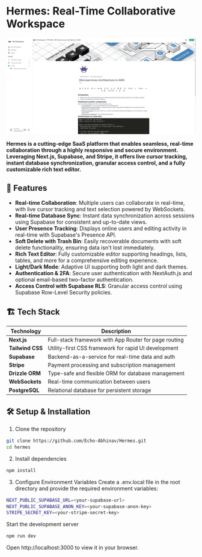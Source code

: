 # Hermes: Real-Time Collaborative Workspace

<p align="center">
  <img src="public/screen.png" alt="Demo Screenshot" width="800">
</p>

**Hermes is a cutting-edge SaaS platform that enables seamless, real-time collaboration through a highly responsive and secure environment. Leveraging Next.js, Supabase, and Stripe, it offers live cursor tracking, instant database synchronization, granular access control, and a fully customizable rich text editor.**

## 🚀 Features

- **Real-time Collaboration**: Multiple users can collaborate in real-time, with live cursor tracking and text selection powered by WebSockets.
- **Real-time Database Sync**: Instant data synchronization across sessions using Supabase for consistent and up-to-date views.
- **User Presence Tracking**: Displays online users and editing activity in real-time with Supabase's Presence API.
- **Soft Delete with Trash Bin**: Easily recoverable documents with soft delete functionality, ensuring data isn't lost immediately.
- **Rich Text Editor**: Fully customizable editor supporting headings, lists, tables, and more for a comprehensive editing experience.
- **Light/Dark Mode**: Adaptive UI supporting both light and dark themes.
- **Authentication & 2FA**: Secure user authentication with NextAuth.js and optional email-based two-factor authentication.
- **Access Control with Supabase RLS**: Granular access control using Supabase Row-Level Security policies.

## 🏗️ Tech Stack

| **Technology**     | **Description**                                       |
|--------------------|-------------------------------------------------------|
| **Next.js**        | Full-stack framework with App Router for page routing |
| **Tailwind CSS**   | Utility-first CSS framework for rapid UI development  |
| **Supabase**       | Backend-as-a-service for real-time data and auth      |
| **Stripe**         | Payment processing and subscription management        |
| **Drizzle ORM**    | Type-safe and flexible ORM for database management    |
| **WebSockets**     | Real-time communication between users                 |
| **PostgreSQL**     | Relational database for persistent storage            |

## 🛠️ Setup & Installation
1. Clone the repository
```bash
git clone https://github.com/Echo-Abhinav/Hermes.git
cd hermes
```

2. Install dependencies
```bash
npm install
```
3. Configure Environment Variables Create a .env.local file in the root directory and provide the required environment variables:

```bash
NEXT_PUBLIC_SUPABASE_URL=<your-supabase-url>
NEXT_PUBLIC_SUPABASE_ANON_KEY=<your-supabase-anon-key>
STRIPE_SECRET_KEY=<your-stripe-secret-key>
```

Start the development server

```bash
npm run dev
```
Open http://localhost:3000 to view it in your browser.

